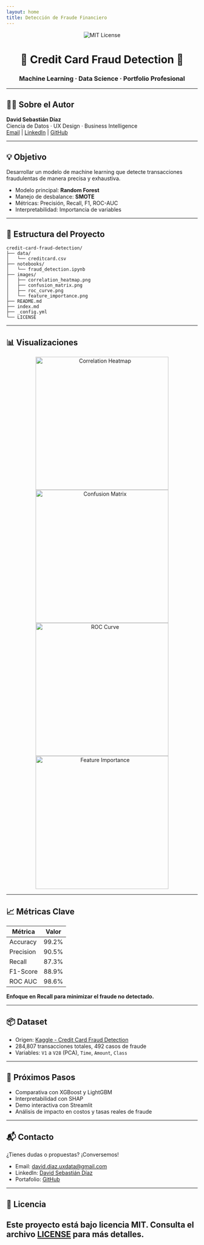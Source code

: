 ```yaml
---
layout: home
title: Detección de Fraude Financiero
---
```


<div align="center">
  <img src="https://img.shields.io/badge/License-MIT-yellow.svg" alt="MIT License">
  <h1>🚨 Credit Card Fraud Detection 🚨</h1>
  <h3>Machine Learning · Data Science · Portfolio Profesional</h3>
</div>

---

## 👨‍💻 Sobre el Autor
**David Sebastián Díaz**<br>
Ciencia de Datos · UX Design · Business Intelligence<br>
[Email](mailto:david.diaz.uxdata@gmail.com) | [LinkedIn](https://linkedin.com/in/david-sebastian-diaz-586568332) | [GitHub](https://github.com/dsd228)

---

## 💡 Objetivo
Desarrollar un modelo de machine learning que detecte transacciones fraudulentas de manera precisa y exhaustiva.

- Modelo principal: **Random Forest**
- Manejo de desbalance: **SMOTE**
- Métricas: Precisión, Recall, F1, ROC-AUC
- Interpretabilidad: Importancia de variables

---

## 📁 Estructura del Proyecto
```text
credit-card-fraud-detection/
├── data/
│   └── creditcard.csv
├── notebooks/
│   └── fraud_detection.ipynb
├── images/
│   ├── correlation_heatmap.png
│   ├── confusion_matrix.png
│   ├── roc_curve.png
│   └── feature_importance.png
├── README.md
├── index.md
├── _config.yml
└── LICENSE
```

---

## 📊 Visualizaciones
<div align="center">
  <img src="images/correlation_heatmap.png" alt="Correlation Heatmap" width="350"/>
  <img src="images/confusion_matrix.png" alt="Confusion Matrix" width="350"/>
  <img src="images/roc_curve.png" alt="ROC Curve" width="350"/>
  <img src="images/feature_importance.png" alt="Feature Importance" width="350"/>
</div>

---

## 📈 Métricas Clave
| Métrica       | Valor   |
|---------------|---------|
| Accuracy      | 99.2%   |
| Precision     | 90.5%   |
| Recall        | 87.3%   |
| F1-Score      | 88.9%   |
| ROC AUC       | 98.6%   |

**Enfoque en Recall para minimizar el fraude no detectado.**

---

## 📦 Dataset
- Origen: [Kaggle - Credit Card Fraud Detection](https://www.kaggle.com/datasets/mlg-ulb/creditcardfraud)
- 284,807 transacciones totales, 492 casos de fraude
- Variables: `V1` a `V28` (PCA), `Time`, `Amount`, `Class`

---

## 🚀 Próximos Pasos
- Comparativa con XGBoost y LightGBM
- Interpretabilidad con SHAP
- Demo interactiva con Streamlit
- Análisis de impacto en costos y tasas reales de fraude

---

## 📬 Contacto
¿Tienes dudas o propuestas? ¡Conversemos!
- Email: david.diaz.uxdata@gmail.com
- LinkedIn: [David Sebastián Díaz](https://linkedin.com/in/david-sebastian-diaz-586568332)
- Portafolio: [GitHub](https://github.com/dsd228)

---

## 📄 Licencia
Este proyecto está bajo licencia MIT. Consulta el archivo [LICENSE](LICENSE) para más detalles.
---
